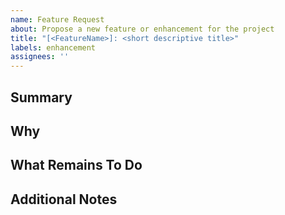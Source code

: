```yaml
---
name: Feature Request
about: Propose a new feature or enhancement for the project
title: "[<FeatureName>]: <short descriptive title>"
labels: enhancement
assignees: ''
---
```


<!-- Don't forget to replace <FeatureName> by a short name with which you'd name the feature, and <short descriptive title> by an appropriate short title -->
## Summary

<!-- Make a brief but concise description of the feature/enhancement. Don't exceed two sentences -->

## Why

<!-- Explain the motivation behind this change. Why is it needed? -->

## What Remains To Do

<!-- List the TODOs required for the issue completion. -->
<!-- Use this format:
- [ ] Task description ending with a period.
- [x] Same formatting, but the task is done (x between the brackets).
-->

## Additional Notes

<!-- Any extra details, future improvements, or related discussions. -->